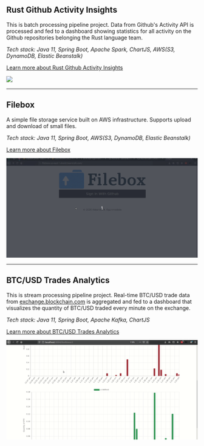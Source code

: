 ## Rust Github Activity Insights

This is batch processing pipeline project. Data from Github's Activity API is processed and fed to a dashboard showing statistics for all activity on the Github repositories belonging the Rust language team.

<i>Tech stack: Java 11, Spring Boot, Apache Spark, ChartJS, AWS(S3, DynamoDB, Elastic Beanstalk)</i>

[Learn more about Rust Github Activity Insights](https://github.com/abdulwahabO/rustlang-github-insights)

<img src="images/rai.gif?raw=true"/>

---

## Filebox

A simple file storage service built on AWS infrastructure. Supports upload and download of small files.

<i>Tech stack: Java 11, Spring Boot, AWS(S3, DynamoDB, Elastic Beanstalk)</i>

[Learn more about Filebox](https://github.com/abdulwahabO/filebox)

<img src="images/filebox-demo.gif?raw=true"/>


---

## BTC/USD Trades Analytics

This is stream processing pipeline project. Real-time BTC/USD trade data from 
[exchange.blockchain.com](https://exchange.blockchain.com) is aggregated and fed to a dashboard that visualizes the quantity of BTC/USD traded every minute on the exchange.

<i>Tech stack: Java 11, Spring Boot, Apache Kafka, ChartJS</i>

[Learn more about BTC/USD Trades Analytics](https://github.com/abdulwahabO/crypto-trades-analytics)

<img src="images/crypto-demo.gif?raw=true"/>
